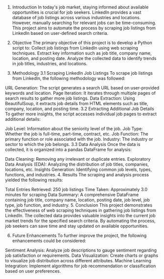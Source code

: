 1. Introduction
In today's job market, staying informed about available opportunities is crucial for job seekers. LinkedIn provides a vast database of job listings across various industries and locations. However, manually searching for relevant jobs can be time-consuming. This project aims to automate the process by scraping job listings from LinkedIn based on user-defined search criteria.

2. Objective
The primary objective of this project is to develop a Python script to:
Collect job listings from LinkedIn using web scraping techniques.
Extract key information such as job title, company name, location, and posting date.
Analyze the collected data to identify trends in job titles, industries, and locations.

3. Methodology
3.1 Scraping LinkedIn Job Listings
To scrape job listings from LinkedIn, the following methodology was followed:

URL Generation: The script generates a search URL based on user-provided keywords and location.
Page Iteration: It iterates through multiple pages of search results to gather more job listings.
Data Extraction: Using BeautifulSoup, it extracts job details from HTML elements such as title, company, location, and posting time.
3.2 Extracting Additional Job Details
To gather more insights, the script accesses individual job pages to extract additional details:

Job Level: Information about the seniority level of the job.
Job Type: Whether the job is full-time, part-time, contract, etc.
Job Function: The primary function or role associated with the job.
Industry: The industry or sector to which the job belongs.
3.3 Data Analysis
Once the data is collected, it is organized into a pandas DataFrame for analysis:

Data Cleaning: Removing any irrelevant or duplicate entries.
Exploratory Data Analysis (EDA): Analyzing the distribution of job titles, companies, locations, etc.
Insights Generation: Identifying common job levels, types, functions, and industries.
4. Results
The scraping and analysis process yielded the following results:

Total Entries Retrieved: 250 job listings
Time Taken: Approximately 3.0 minutes for scraping
Data Summary: A comprehensive DataFrame containing job title, company name, location, posting date, job level, job type, job function, and industry.
5. Conclusion
This project demonstrates the effectiveness of web scraping techniques in gathering job listings from LinkedIn. The collected data provides valuable insights into the current job market trends for the specified search criteria. By automating the process, job seekers can save time and stay updated on available opportunities.

6. Future Enhancements
To further improve the project, the following enhancements could be considered:

Sentiment Analysis: Analyze job descriptions to gauge sentiment regarding job satisfaction or requirements.
Data Visualization: Create charts or graphs to visualize job distribution across different attributes.
Machine Learning Integration: Implement algorithms for job recommendation or classification based on user preferences.
